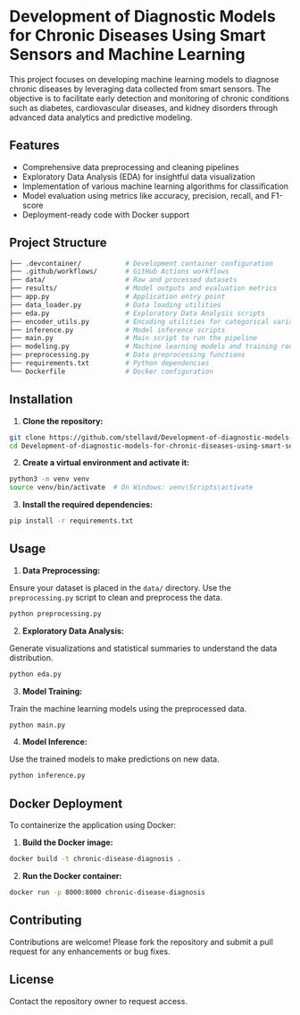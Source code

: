 # Development of Diagnostic Models for Chronic Diseases Using Smart Sensors and Machine Learning

This project focuses on developing machine learning models to diagnose chronic diseases by leveraging data collected from smart sensors. The objective is to facilitate early detection and monitoring of chronic conditions such as diabetes, cardiovascular diseases, and kidney disorders through advanced data analytics and predictive modeling.

## Features

- Comprehensive data preprocessing and cleaning pipelines  
- Exploratory Data Analysis (EDA) for insightful data visualization  
- Implementation of various machine learning algorithms for classification  
- Model evaluation using metrics like accuracy, precision, recall, and F1-score  
- Deployment-ready code with Docker support  

## Project Structure

```bash
├── .devcontainer/           # Development container configuration
├── .github/workflows/       # GitHub Actions workflows
├── data/                    # Raw and processed datasets
├── results/                 # Model outputs and evaluation metrics
├── app.py                   # Application entry point
├── data_loader.py           # Data loading utilities
├── eda.py                   # Exploratory Data Analysis scripts
├── encoder_utils.py         # Encoding utilities for categorical variables
├── inference.py             # Model inference scripts
├── main.py                  # Main script to run the pipeline
├── modeling.py              # Machine learning models and training routines
├── preprocessing.py         # Data preprocessing functions
├── requirements.txt         # Python dependencies
└── Dockerfile               # Docker configuration
````

## Installation

1. **Clone the repository:**

```bash
git clone https://github.com/stellavd/Development-of-diagnostic-models-for-chronic-diseases-using-smart-sensors-and-ML.git
cd Development-of-diagnostic-models-for-chronic-diseases-using-smart-sensors-and-ML
```

2. **Create a virtual environment and activate it:**

```bash
python3 -m venv venv
source venv/bin/activate  # On Windows: venv\Scripts\activate
```

3. **Install the required dependencies:**

```bash
pip install -r requirements.txt
```

## Usage

1. **Data Preprocessing:**

Ensure your dataset is placed in the `data/` directory. Use the `preprocessing.py` script to clean and preprocess the data.

```bash
python preprocessing.py
```

2. **Exploratory Data Analysis:**

Generate visualizations and statistical summaries to understand the data distribution.

```bash
python eda.py
```

3. **Model Training:**

Train the machine learning models using the preprocessed data.

```bash
python main.py
```

4. **Model Inference:**

Use the trained models to make predictions on new data.

```bash
python inference.py
```

## Docker Deployment

To containerize the application using Docker:

1. **Build the Docker image:**

```bash
docker build -t chronic-disease-diagnosis .
```

2. **Run the Docker container:**

```bash
docker run -p 8000:8000 chronic-disease-diagnosis
```

## Contributing

Contributions are welcome! Please fork the repository and submit a pull request for any enhancements or bug fixes.

## License

Contact the repository owner to request access.


